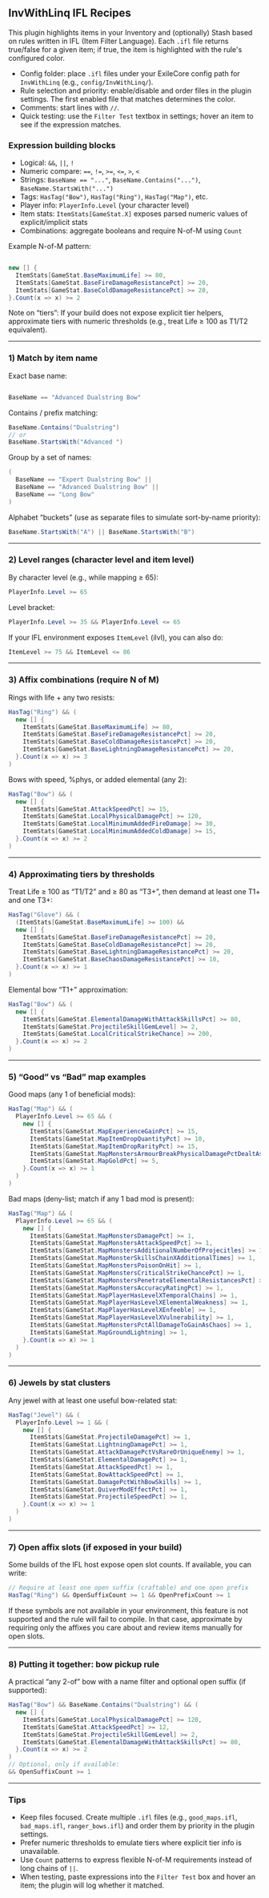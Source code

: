 ## InvWithLinq IFL Recipes

This plugin highlights items in your Inventory and (optionally) Stash based on rules written in IFL (Item Filter Language). Each `.ifl` file returns true/false for a given item; if true, the item is highlighted with the rule's configured color.

- Config folder: place `.ifl` files under your ExileCore config path for `InvWithLinq` (e.g., `config/InvWithLinq/`).
- Rule selection and priority: enable/disable and order files in the plugin settings. The first enabled file that matches determines the color.
- Comments: start lines with `//`.
- Quick testing: use the `Filter Test` textbox in settings; hover an item to see if the expression matches.

### Expression building blocks

- Logical: `&&`, `||`, `!`
- Numeric compare: `==`, `!=`, `>=`, `<=`, `>`, `<`
- Strings: `BaseName == "..."`, `BaseName.Contains("...")`, `BaseName.StartsWith("...")`
- Tags: `HasTag("Bow")`, `HasTag("Ring")`, `HasTag("Map")`, etc.
- Player info: `PlayerInfo.Level` (your character level)
- Item stats: `ItemStats[GameStat.X]` exposes parsed numeric values of explicit/implicit stats
- Combinations: aggregate booleans and require N-of-M using `Count`

Example N-of-M pattern:

```csharp

new [] {
  ItemStats[GameStat.BaseMaximumLife] >= 80,
  ItemStats[GameStat.BaseFireDamageResistancePct] >= 20,
  ItemStats[GameStat.BaseColdDamageResistancePct] >= 20,
}.Count(x => x) >= 2
```

Note on “tiers”: If your build does not expose explicit tier helpers, approximate tiers with numeric thresholds (e.g., treat Life ≥ 100 as T1/T2 equivalent).

---

### 1) Match by item name

Exact base name:

```csharp

BaseName == "Advanced Dualstring Bow"
```

Contains / prefix matching:

```csharp
BaseName.Contains("Dualstring")
// or
BaseName.StartsWith("Advanced ")
```

Group by a set of names:

```csharp
(
  BaseName == "Expert Dualstring Bow" ||
  BaseName == "Advanced Dualstring Bow" ||
  BaseName == "Long Bow"
)
```

Alphabet “buckets” (use as separate files to simulate sort-by-name priority):

```csharp
BaseName.StartsWith("A") || BaseName.StartsWith("B")
```

---

### 2) Level ranges (character level and item level)

By character level (e.g., while mapping ≥ 65):

```csharp
PlayerInfo.Level >= 65
```

Level bracket:

```csharp
PlayerInfo.Level >= 35 && PlayerInfo.Level <= 65
```

If your IFL environment exposes `ItemLevel` (ilvl), you can also do:

```csharp
ItemLevel >= 75 && ItemLevel <= 86
```

---

### 3) Affix combinations (require N of M)

Rings with life + any two resists:

```csharp
HasTag("Ring") && (
  new [] {
    ItemStats[GameStat.BaseMaximumLife] >= 80,
    ItemStats[GameStat.BaseFireDamageResistancePct] >= 20,
    ItemStats[GameStat.BaseColdDamageResistancePct] >= 20,
    ItemStats[GameStat.BaseLightningDamageResistancePct] >= 20,
  }.Count(x => x) >= 3
)
```

Bows with speed, %phys, or added elemental (any 2):

```csharp
HasTag("Bow") && (
  new [] {
    ItemStats[GameStat.AttackSpeedPct] >= 15,
    ItemStats[GameStat.LocalPhysicalDamagePct] >= 120,
    ItemStats[GameStat.LocalMinimumAddedFireDamage] >= 30,
    ItemStats[GameStat.LocalMinimumAddedColdDamage] >= 15,
  }.Count(x => x) >= 2
)
```

---

### 4) Approximating tiers by thresholds

Treat Life ≥ 100 as “T1/T2” and ≥ 80 as “T3+”, then demand at least one T1+ and one T3+:

```csharp
HasTag("Glove") && (
  (ItemStats[GameStat.BaseMaximumLife] >= 100) &&
  new [] {
    ItemStats[GameStat.BaseFireDamageResistancePct] >= 20,
    ItemStats[GameStat.BaseColdDamageResistancePct] >= 20,
    ItemStats[GameStat.BaseLightningDamageResistancePct] >= 20,
    ItemStats[GameStat.BaseChaosDamageResistancePct] >= 10,
  }.Count(x => x) >= 1
)
```

Elemental bow “T1+” approximation:

```csharp
HasTag("Bow") && (
  new [] {
    ItemStats[GameStat.ElementalDamageWithAttackSkillsPct] >= 80,
    ItemStats[GameStat.ProjectileSkillGemLevel] >= 2,
    ItemStats[GameStat.LocalCriticalStrikeChance] >= 200,
  }.Count(x => x) >= 2
)
```

---

### 5) “Good” vs “Bad” map examples

Good maps (any 1 of beneficial mods):

```csharp
HasTag("Map") && (
  PlayerInfo.Level >= 65 && (
    new [] {
      ItemStats[GameStat.MapExperienceGainPct] >= 15,
      ItemStats[GameStat.MapItemDropQuantityPct] >= 10,
      ItemStats[GameStat.MapItemDropRarityPct] >= 15,
      ItemStats[GameStat.MapMonstersArmourBreakPhysicalDamagePctDealtAsArmourBreak] >= 1,
      ItemStats[GameStat.MapGoldPct] >= 5,
    }.Count(x => x) >= 1
  )
)
```

Bad maps (deny-list; match if any 1 bad mod is present):

```csharp
HasTag("Map") && (
  PlayerInfo.Level >= 65 && (
    new [] {
      ItemStats[GameStat.MapMonstersDamagePct] >= 1,
      ItemStats[GameStat.MapMonstersAttackSpeedPct] >= 1,
      ItemStats[GameStat.MapMonstersAdditionalNumberOfProjecitles] >= 1,
      ItemStats[GameStat.MapMonsterSkillsChainXAdditionalTimes] >= 1,
      ItemStats[GameStat.MapMonstersPoisonOnHit] >= 1,
      ItemStats[GameStat.MapMonstersCriticalStrikeChancePct] >= 1,
      ItemStats[GameStat.MapMonstersPenetrateElementalResistancesPct] >= 1,
      ItemStats[GameStat.MapMonstersAccuracyRatingPct] >= 1,
      ItemStats[GameStat.MapPlayerHasLevelXTemporalChains] >= 1,
      ItemStats[GameStat.MapPlayerHasLevelXElementalWeakness] >= 1,
      ItemStats[GameStat.MapPlayerHasLevelXEnfeeble] >= 1,
      ItemStats[GameStat.MapPlayerHasLevelXVulnerability] >= 1,
      ItemStats[GameStat.MapMonstersPctAllDamageToGainAsChaos] >= 1,
      ItemStats[GameStat.MapGroundLightning] >= 1,
    }.Count(x => x) >= 1
  )
)
```

---

### 6) Jewels by stat clusters

Any jewel with at least one useful bow-related stat:

```csharp
HasTag("Jewel") && (
  PlayerInfo.Level >= 1 && (
    new [] {
      ItemStats[GameStat.ProjectileDamagePct] >= 1,
      ItemStats[GameStat.LightningDamagePct] >= 1,
      ItemStats[GameStat.AttackDamagePctVsRareOrUniqueEnemy] >= 1,
      ItemStats[GameStat.ElementalDamagePct] >= 1,
      ItemStats[GameStat.AttackSpeedPct] >= 1,
      ItemStats[GameStat.BowAttackSpeedPct] >= 1,
      ItemStats[GameStat.DamagePctWithBowSkills] >= 1,
      ItemStats[GameStat.QuiverModEffectPct] >= 1,
      ItemStats[GameStat.ProjectileSpeedPct] >= 1,
    }.Count(x => x) >= 1
  )
)
```

---

### 7) Open affix slots (if exposed in your build)

Some builds of the IFL host expose open slot counts. If available, you can write:

```csharp
// Require at least one open suffix (craftable) and one open prefix
HasTag("Ring") && OpenSuffixCount >= 1 && OpenPrefixCount >= 1
```

If these symbols are not available in your environment, this feature is not supported and the rule will fail to compile. In that case, approximate by requiring only the affixes you care about and review items manually for open slots.

---

### 8) Putting it together: bow pickup rule

A practical “any 2-of” bow with a name filter and optional open suffix (if supported):

```csharp
HasTag("Bow") && BaseName.Contains("Dualstring") && (
  new [] {
    ItemStats[GameStat.LocalPhysicalDamagePct] >= 120,
    ItemStats[GameStat.AttackSpeedPct] >= 12,
    ItemStats[GameStat.ProjectileSkillGemLevel] >= 2,
    ItemStats[GameStat.ElementalDamageWithAttackSkillsPct] >= 80,
  }.Count(x => x) >= 2
)
// Optional, only if available:
&& OpenSuffixCount >= 1
```

---

### Tips

- Keep files focused. Create multiple `.ifl` files (e.g., `good_maps.ifl`, `bad_maps.ifl`, `ranger_bows.ifl`) and order them by priority in the plugin settings.
- Prefer numeric thresholds to emulate tiers where explicit tier info is unavailable.
- Use `Count` patterns to express flexible N-of-M requirements instead of long chains of `||`.
- When testing, paste expressions into the `Filter Test` box and hover an item; the plugin will log whether it matched.
